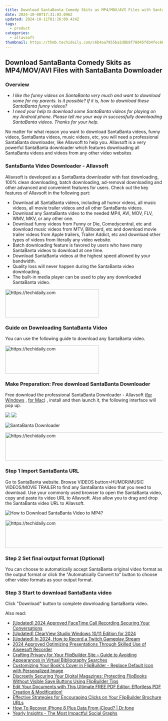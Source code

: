 ```yaml
---
title: Download SantaBanta Comedy Skits as MP4/MOV/AVI Files with SantaBanta Downloader
date: 2024-10-08T17:31:03.696Z
updated: 2024-10-11T01:26:09.424Z
tags:
  - product
categories:
  - allavsoft
thumbnail: https://thmb.techidaily.com/c6b4aa7955ba2d8b8f78045fdb4fec883a94ff6f2b309e9331565432f2ce8641.jpg
---
```


## Download SantaBanta Comedy Skits as MP4/MOV/AVI Files with SantaBanta Downloader

### Overview

* _I like the funny videos on SantaBanta very much and want to download some for my parents. Is it possible? If it is, how to download these SantaBanta funny videos?_
* _I need your help to download some SantaBanta videos for playing on my Android phone. Please tell me your way in successfully downloading SantaBanta videos. Thanks for your help._

No matter for what reason you want to download SantaBanta videos, funny videos, SantaBanta videos, music videos, etc, you will need a professional SantaBanta downloader, like Allavsoft to help you. Allavsoft is a very powerful SantaBanta downloader which features downloading all SantaBanta videos and videos from any other video websites

### SantaBanta Video Downloader - Allavsoft

Allavsoft is developed as a SantaBanta downloader with fast downloading, 100% clean downloading, batch downloading, ad-removal downloading and other advanced and convenient features for users. Check out the key features of Allavsoft in the following part:

* Download all SantaBanta videos, including all humor videos, all music videos, all movie trailer videos and all other SantaBanta videos.
* Download any SantaBanta video to the needed MP4, AVI, MOV, FLV, WMV, MKV, or any other one.
* Download funny videos from Funny or Die, Comedycentral, etc and download music videos from MTV, Billboard, etc and download movie trailer videos from Apple trailers, Trailer Addict, etc and download other types of videos from literally any video website.
* Batch downloading feature is favored by users who have many SantaBanta videos to download at one time.
* Download SantaBanta videos at the highest speed allowed by your bandwidth.
* Quality loss will never happen during the SantaBanta video downloading.
* The built-in media player can be used to play any downloaded SantaBanta video.

<!-- affiliate ads begin -->
<a href="https://aligracehair.sjv.io/c/5597632/1902273/19272" target="_top" id="1902273">
  <img src="//a.impactradius-go.com/display-ad/19272-1902273" border="0" alt="https://techidaily.com" width="300" height="90"/>
</a>
<img height="0" width="0" src="https://aligracehair.sjv.io/i/5597632/1902273/19272" style="position:absolute;visibility:hidden;" border="0" />
<!-- affiliate ads end -->

### Guide on Downloading SantaBanta Video

You can use the following guide to download any SantaBanta video.

<!-- affiliate ads begin -->
<a href="https://aligracehair.sjv.io/c/5597632/1959759/19272" target="_top" id="1959759">
  <img src="//a.impactradius-go.com/display-ad/19272-1959759" border="0" alt="https://techidaily.com" width="300" height="90"/>
</a>
<img height="0" width="0" src="https://aligracehair.sjv.io/i/5597632/1959759/19272" style="position:absolute;visibility:hidden;" border="0" />
<!-- affiliate ads end -->

### Make Preparation: Free download SantaBanta Downloader

Free download the professional SantaBanta Downloader - Allavsoft ([for Windows](https://tools.techidaily.com/allavsoft/products/) , [for Mac](https://tools.techidaily.com/allavsoft/products/)) , install and then launch it, the following interface will pop up.

[![](https://www.allavsoft.com/how-to/../images/how-to/free-download-win.jpg)](https://tools.techidaily.com/allavsoft/products/) [![](https://www.allavsoft.com/how-to/../images/how-to/free-download-mac.jpg)](https://tools.techidaily.com/allavsoft/products/)

![SantaBanta Downloader](https://www.allavsoft.com/how-to/../images/allavsoft/screen-shot-600.jpg)

<!-- affiliate ads begin -->
<a href="https://appsumo.8odi.net/c/5597632/2052063/7443" target="_top" id="2052063">
  <img src="//a.impactradius-go.com/display-ad/7443-2052063" border="0" alt="https://techidaily.com" width="728" height="90"/>
</a>
<img height="0" width="0" src="https://appsumo.8odi.net/i/5597632/2052063/7443" style="position:absolute;visibility:hidden;" border="0" />
<!-- affiliate ads end -->

### Step 1 Import SantaBanta URL

Go to SantaBanta website. Browse VIDEOS button>HUMOR/MUSIC VIDEOS/MOVIE TRAILER to find any SantaBanta video that you need to download. Use your commonly used browser to open the SantaBanta video, copy and paste its video URL to Allavsoft. Also allow you to drag and drop the SantaBanta video URL to Allavsoft.

![How to Download SantaBanta Video to MP4?](https://www.allavsoft.com/how-to/../images/how-to/download-rtmp-video/download-rtmp-video.jpg)

<!-- affiliate ads begin -->
<a href="https://appsumo.8odi.net/c/5597632/2044582/7443" target="_top" id="2044582">
  <img src="//a.impactradius-go.com/display-ad/7443-2044582" border="0" alt="https://techidaily.com" width="728" height="90"/>
</a>
<img height="0" width="0" src="https://appsumo.8odi.net/i/5597632/2044582/7443" style="position:absolute;visibility:hidden;" border="0" />
<!-- affiliate ads end -->

### Step 2 Set final output format (Optional)

You can choose to automatically accept SantaBanta original video format as the output format or click the "Automatically Convert to" button to choose other video formats as your output format.

### Step 3 Start to download SantaBanta video

Click "Download" button to complete downloading SantaBanta video.

<ins class="adsbygoogle"
     style="display:block"
     data-ad-format="autorelaxed"
     data-ad-client="ca-pub-7571918770474297"
     data-ad-slot="1223367746"></ins>

<ins class="adsbygoogle"
     style="display:block"
     data-ad-client="ca-pub-7571918770474297"
     data-ad-slot="8358498916"
     data-ad-format="auto"
     data-full-width-responsive="true"></ins>

<span class="atpl-alsoreadstyle">Also read:</span>
<div><ul>
<li><a href="https://screen-mirroring-recording.techidaily.com/updated-2024-approved-facetime-call-recording-securing-your-conversations/"><u>[Updated] 2024 Approved FaceTime Call Recording Securing Your Conversations</u></a></li>
<li><a href="https://video-capture.techidaily.com/updated-clearview-studio-windows-1011-edition-for-2024/"><u>[Updated] ClearView Studio Windows 10/11 Edition for 2024</u></a></li>
<li><a href="https://screen-capture.techidaily.com/updated-in-2024-how-to-record-a-twitch-gameplay-stream/"><u>[Updated] In 2024, How to Record a Twitch Gameplay Stream</u></a></li>
<li><a href="https://screen-capture.techidaily.com/2024-approved-optimizing-presentations-through-skilled-use-of-aiseesoft-recorder/"><u>2024 Approved Optimizing Presentations Through Skilled Use of Aiseesoft Recorder</u></a></li>
<li><a href="https://win-studio.techidaily.com/crafting-privacy-for-your-flipbuilder-site-guide-to-avoiding-appearances-in-virtual-bibliography-searches/"><u>Crafting Privacy for Your FlipBuilder Site – Guide to Avoiding Appearances in Virtual Bibliography Searches</u></a></li>
<li><a href="https://win-studio.techidaily.com/customizing-your-books-cover-in-flipbuilder-replace-default-icon-with-personalized-image/"><u>Customizing Your Book's Cover in FlipBuilder - Replace Default Icon with Personalized Image</u></a></li>
<li><a href="https://win-studio.techidaily.com/discreetly-securing-your-digital-magazines-protecting-flipbooks-without-visible-save-buttons-using-flipbuilder-tips/"><u>Discreetly Securing Your Digital Magazines: Protecting FlipBooks Without Visible Save Buttons Using FlipBuilder Tips</u></a></li>
<li><a href="https://win-studio.techidaily.com/edit-your-documents-with-this-ultimate-free-pdf-editor-effortless-pdf-creation-and-modification/"><u>Edit Your Documents with This Ultimate FREE PDF Editor: Effortless PDF Creation & Modification!</u></a></li>
<li><a href="https://win-studio.techidaily.com/effective-strategies-for-encouraging-clicks-on-your-flipbuilder-brochure-urls/"><u>Effective Strategies for Encouraging Clicks on Your FlipBuilder Brochure URLs</u></a></li>
<li><a href="https://blog-min.techidaily.com/how-to-recover-iphone-8-plus-data-from-icloud-drfone-by-drfone-ios-data-recovery-ios-data-recovery/"><u>How To Recover iPhone 8 Plus Data From iCloud? | Dr.fone</u></a></li>
<li><a href="https://youtube-videos.techidaily.com/yearly-insights-the-most-impactful-social-graphs/"><u>Yearly Insights - The Most Impactful Social Graphs</u></a></li>
</ul></div>

